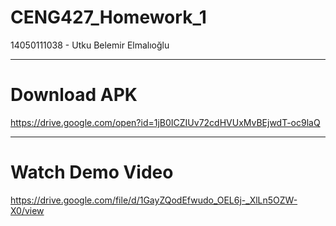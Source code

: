 # CENG427_Homework_1
14050111038 - Utku Belemir Elmalıoğlu

---

# Download APK

https://drive.google.com/open?id=1jB0ICZIUv72cdHVUxMvBEjwdT-oc9laQ

---

# Watch Demo Video

https://drive.google.com/file/d/1GayZQodEfwudo_OEL6j-_XlLn5OZW-X0/view
